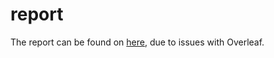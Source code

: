 # report

The report can be found on [here](https://github.com/SpielmannCode/Design-and-Prototypical-Implementation-of-...), due to issues with Overleaf.
